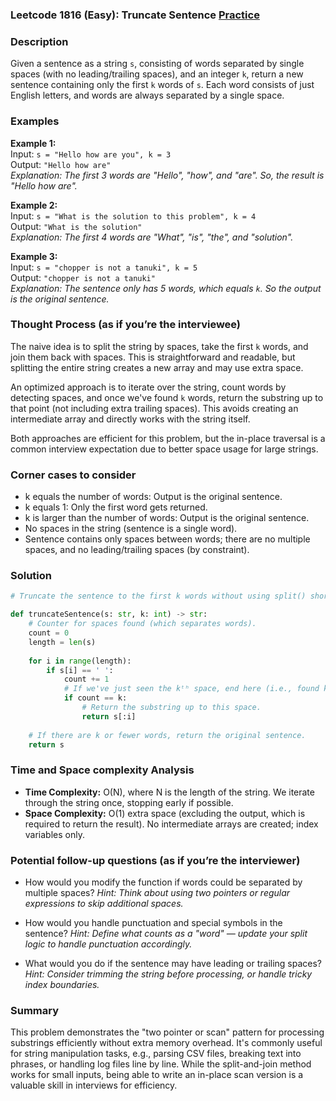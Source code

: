 ### Leetcode 1816 (Easy): Truncate Sentence [Practice](https://leetcode.com/problems/truncate-sentence)

### Description  
Given a sentence as a string `s`, consisting of words separated by single spaces (with no leading/trailing spaces), and an integer `k`, return a new sentence containing only the first `k` words of `s`. Each word consists of just English letters, and words are always separated by a single space.

### Examples  

**Example 1:**  
Input: `s = "Hello how are you", k = 3`  
Output: `"Hello how are"`  
*Explanation: The first 3 words are "Hello", "how", and "are". So, the result is "Hello how are".*

**Example 2:**  
Input: `s = "What is the solution to this problem", k = 4`  
Output: `"What is the solution"`  
*Explanation: The first 4 words are "What", "is", "the", and "solution".*

**Example 3:**  
Input: `s = "chopper is not a tanuki", k = 5`  
Output: `"chopper is not a tanuki"`  
*Explanation: The sentence only has 5 words, which equals `k`. So the output is the original sentence.*

### Thought Process (as if you’re the interviewee)  
The naive idea is to split the string by spaces, take the first `k` words, and join them back with spaces. This is straightforward and readable, but splitting the entire string creates a new array and may use extra space.

An optimized approach is to iterate over the string, count words by detecting spaces, and once we've found `k` words, return the substring up to that point (not including extra trailing spaces). This avoids creating an intermediate array and directly works with the string itself.

Both approaches are efficient for this problem, but the in-place traversal is a common interview expectation due to better space usage for large strings.

### Corner cases to consider  
- k equals the number of words: Output is the original sentence.
- k equals 1: Only the first word gets returned.
- k is larger than the number of words: Output is the original sentence.
- No spaces in the string (sentence is a single word).
- Sentence contains only spaces between words; there are no multiple spaces, and no leading/trailing spaces (by constraint).

### Solution

```python
# Truncate the sentence to the first k words without using split() shortcuts.

def truncateSentence(s: str, k: int) -> str:
    # Counter for spaces found (which separates words).
    count = 0
    length = len(s)
    
    for i in range(length):
        if s[i] == ' ':
            count += 1
            # If we've just seen the kᵗʰ space, end here (i.e., found k words).
            if count == k:
                # Return the substring up to this space.
                return s[:i]
                
    # If there are k or fewer words, return the original sentence.
    return s
```

### Time and Space complexity Analysis  

- **Time Complexity:** O(N), where N is the length of the string. We iterate through the string once, stopping early if possible.
- **Space Complexity:** O(1) extra space (excluding the output, which is required to return the result). No intermediate arrays are created; index variables only.

### Potential follow-up questions (as if you’re the interviewer)  

- How would you modify the function if words could be separated by multiple spaces?
  *Hint: Think about using two pointers or regular expressions to skip additional spaces.*

- How would you handle punctuation and special symbols in the sentence?
  *Hint: Define what counts as a "word" — update your split logic to handle punctuation accordingly.*

- What would you do if the sentence may have leading or trailing spaces?
  *Hint: Consider trimming the string before processing, or handle tricky index boundaries.*

### Summary
This problem demonstrates the "two pointer or scan" pattern for processing substrings efficiently without extra memory overhead. It's commonly useful for string manipulation tasks, e.g., parsing CSV files, breaking text into phrases, or handling log files line by line. While the split-and-join method works for small inputs, being able to write an in-place scan version is a valuable skill in interviews for efficiency.